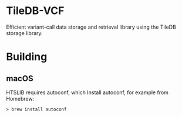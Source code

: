 # TileDB-VCF
Efficient variant-call data storage and retrieval library using the TileDB storage library.

# Building

## macOS

HTSLIB requires autoconf, which Install autoconf, for example from Homebrew:

    > brew install autoconf
